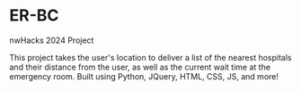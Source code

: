 # ER-BC

nwHacks 2024 Project

This project takes the user's location to deliver a list of the nearest hospitals and their distance from the user, as well as the current wait time at the emergency room. Built using Python, JQuery, HTML, CSS, JS, and more!
